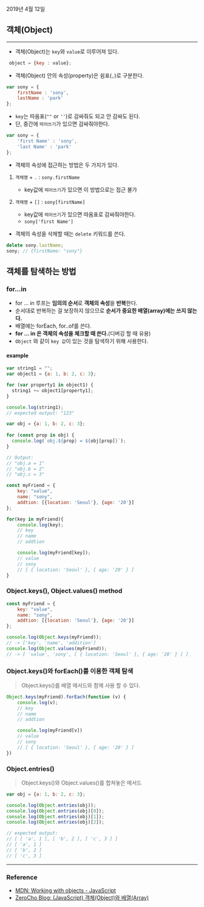 2019년 4월 12일

## 객체(Object)

___
- 객체(Object)는 `key`와 `value`로 이루어져 있다.

```javascript
 object = {key : value};
```

- 객체(Object) 안의 속성(property)은 쉼표(`,`)로 구분한다. 

```javascript
var sony = {
    firstName : 'sony',
    lastName : 'park'
};
```

- `key`는 따옴표(`""` or `''`)로 감싸줘도 되고 안 감싸도 된다.
- 단, 중간에 `띄어쓰기`가 있으면 감싸줘야한다.

```javascript
var sony = {
    'first Name' : 'sony',
    'last Name' : 'park'
};
```

- 객체의 속성에 접근하는 방법은 두 가지가 있다.
1. `객채명` + `.` : `sony.firstName`
    - key값에 `띄어쓰기`가 있으면 이 방법으로는 접근 불가
    
2. `객채명` + `[]` : `sony[firstName]`
    - key값에 `띄어쓰기`가 있으면 따옴표로 감싸줘야한다.
    - `sony['first Name']`

- 객체의 속성을 삭제할 때는 `delete` 키워드를 쓴다.

```javascript
delete sony.lastName;
sony; // {firstName: "sony"}
```

## 객체를 탐색하는 방법

### for...in

- for ... in 루프는 **임의의 순서**로 **객체의 속성**을 **반복**한다.
- 순서대로 반복하는 걸 보장하지 않으므로 **순서가 중요한 배열(array)에는 쓰지 않는다.**
- 배열에는 forEach, for..of를 쓴다.
- **for ... in 은 객체의 속성을 체크할 때 쓴다.**(디버깅 할 때 유용)
- `Object` 와 같이 `key 값`이 있는 것을 탐색하기 위해 사용한다.

#### example

```javascript
var string1 = "";
var object1 = {a: 1, b: 2, c: 3};

for (var property1 in object1) {
  string1 += object1[property1];
}

console.log(string1);
// expected output: "123"
```

```javascript
var obj = {a: 1, b: 2, c: 3};
    
for (const prop in obj) {
  console.log(`obj.${prop} = ${obj[prop]}`);
}

// Output:
// "obj.a = 1"
// "obj.b = 2"
// "obj.c = 3"
```

```javascript
const myFriend = {
    key: "value",
    name: "sony",
    addtion: [{location: 'Seoul'}, {age: '20'}]
};

for(key in myFriend){
    console.log(key);
    // key
    // name
    // addtion

    console.log(myFriend[key]);
    // value
    // sony
    // [ { location: 'Seoul' }, { age: '20' } ]
}
```

### Object.keys(), Object.values() method

```javascript
const myFriend = {
    key: "value",
    name: "sony",
    addtion: [{location: 'Seoul'}, {age: '20'}]
};

console.log(Object.keys(myFriend));
// -> ['key', 'name', 'addition']
console.log(Object.values(myFriend));
// -> [ 'value', 'sony', [ { location: 'Seoul' }, { age: '20' } ] ]
```

### Object.keys()와 forEach()를 이용한 객체 탐색
> Object.keys()를 배열 메서드와 함께 사용 할 수 있다. 

```javascript
Object.keys(myFriend).forEach(function (v) {
    console.log(v);
    // key
    // name
    // addtion

    console.log(myFriend[v])
    // value
    // sony
    // [ { location: 'Seoul' }, { age: '20' } ]
})
```

### Object.entries()
> Object.keys()와 Object.values()를 합쳐놓은 메서드

```javascript
var obj = {a: 1, b: 2, c: 3};

console.log(Object.entries(obj));
console.log(Object.entries(obj)[0]);
console.log(Object.entries(obj)[1]);
console.log(Object.entries(obj)[2]);

// expected output:
// [ [ 'a', 1 ], [ 'b', 2 ], [ 'c', 3 ] ]
// [ 'a', 1 ]
// [ 'b', 2 ]
// [ 'c', 3 ]
```

___
### Reference

- [MDN: Working with objects - JavaScript](https://developer.mozilla.org/en-US/docs/Web/JavaScript/Guide/Working_with_Objects)
- [ZeroCho Blog: (JavaScript) 객체(Object)와 배열(Array)](https://www.zerocho.com/category/JavaScript/post/572c6f759a5f1c4db2481ee3)

